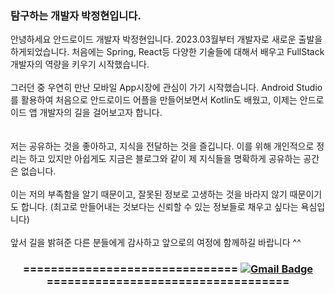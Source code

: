 ### 탐구하는 개발자 박정현입니다.

<div>
  안녕하세요 안드로이드 개발자 박정현입니다. 2023.03월부터 개발자로 새로운 출발을 하게되었습니다. 처음에는 Spring, React등 다양한 기술들에 대해서 배우고 FullStack개발자의 역량을 키우기 시작했습니다.
  <br></br>
 그러던 중 우연히 만난 모바일 App시장에 관심이 가기 시작했습니다. Android Studio를 활용하여 처음으로 안드로이드 어플을 만들어보면서 Kotlin도 배웠고, 이제는 안드로이드 앱 개발자의 길을 걸어보고자 합니다.
</div>
  <br></br>
<div>
  저는 공유하는 것을 좋아하고, 지식을 전달하는 것을 즐깁니다. 이를 위해 개인적으로 정리는 하고 있지만 아쉽게도 지금은 블로그와 같이 제 지식들을 명확하게 공유하는 공간은 없습니다.
  <br></br>
  이는 저의 부족함을 알기 때문이고, 잘못된 정보로 고생하는 것을 바라지 않기 때문이기도 합니다. (최고로 만들어내는 것보다는 신뢰할 수 있는 정보들로 채우고 싶다는 욕심입니다)
  <br></br>
 앞서 길을 밝혀준 다른 분들에게 감사하고 앞으로의 여정에 함께하길 바랍니다 ^^ 
</div>

<div align = "center">

### =============================== [![Gmail Badge](https://img.shields.io/badge/Gmail-d14836?style=flat-square&logo=Gmail&logoColor=white&link=mailto:qgam12123@gmail.com)](mailto:qgam12123@gmail.com) ===================================
</div>


<!--
**Qiga/Qiga** is a ✨ _special_ ✨ repository because its `README.md` (this file) appears on your GitHub profile.

Here are some ideas to get you started:

- 🔭 I’m currently working on ...
- 🌱 I’m currently learning ...
- 👯 I’m looking to collaborate on ...
- 🤔 I’m looking for help with ...
- 💬 Ask me about ...
- 📫 How to reach me: ...
- 😄 Pronouns: ...
- ⚡ Fun fact: ...
-->
